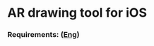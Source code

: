 # AR drawing tool for iOS

### Requirements: ([Eng](/Documents/Software%20Requirements%20Specification.md))
